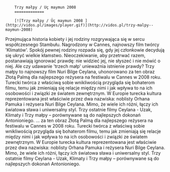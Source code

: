 
        Trzy małpy / Üç maymun 2008 
        =============
        
        [![Trzy małpy / Üç maymun 2008 ](http://vidos.pl/images/player.gif)](http://vidos.pl/trzy-malpy--maymun-2008)
        
        
 Przejmująca historia kobiety i jej rodziny rozgrywająca się w sercu współczesnego Stambułu. Nagrodzony w Cannes, najnowszy film twórcy 'Klimatów'. Spokój pewnej rodziny rozpada się, gdy jej członkowie decydują się ukryć wielkie kłamstwo. Nieoczekiwanie, aby przetrwać razem, postanawiają ignorować prawdę: nie widzieć jej, nie słyszeć i nie mówić o niej. Ale czy udawanie 'trzech małp' unieważnia istnienie prawdy? Trzy małpy to najnowszy film Nuri Bilge Ceylana, uhonorowano za ten obraz Złotą Palmą dla najlepszego reżysera na festiwalu w Cannes w 2008 roku. Turecki twórca z właściwą sobie wnikliwością przygląda się bohaterom filmu, temu jak zmieniają się relacje między nimi i jak wpływa to na ich osobowości i związki ze światem zewnętrznym. W Europie turecka kultura reprezentowana jest właściwie przez dwa nazwiska: noblisty Orhana Pamuka i reżysera Nuri Bilge Ceylana. Mimo, że wiele ich różni, łączy ich światowa sława i uniwersalny styl. Trzy ostatnie filmy Ceylana - Uzak, Klimaty i Trzy małpy – porównywane są do najlepszych dokonań Antonioniego.  ... za ten obraz Złotą Palmą dla najlepszego reżysera na festiwalu w Cannes w 2008 roku. Turecki twórca z właściwą sobie wnikliwością przygląda się bohaterom filmu, temu jak zmieniają się relacje między nimi i jak wpływa to na ich osobowości i związki ze światem zewnętrznym. W Europie turecka kultura reprezentowana jest właściwie przez dwa nazwiska: noblisty Orhana Pamuka i reżysera Nuri Bilge Ceylana. Mimo, że wiele ich różni, łączy ich światowa sława i uniwersalny styl. Trzy ostatnie filmy Ceylana - Uzak, Klimaty i Trzy małpy – porównywane są do najlepszych dokonań Antonioniego.
    